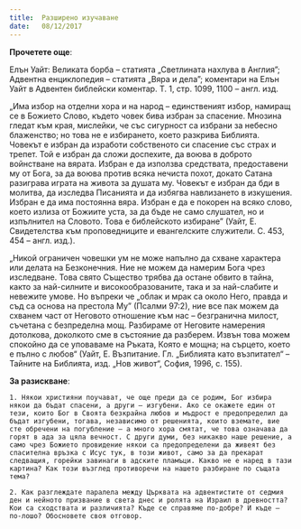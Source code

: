 ```yaml
---
title:  Разширено изучаване
date:   08/12/2017
---
```


**Прочетете още**:

Елън Уайт: Великата борба – статията „Светлината нахлува в Англия”; Адвентна енциклопедия – статията „Вяра и дела”; коментари на Елън Уайт в Адвентен библейски коментар. Т. 1, стр. 1099, 1100 – англ. изд.

„Има избор на отделни хора и на народ – единственият избор, намиращ се в Божието Слово, където човек бива избран за спасение. Мнозина гледат към края, мислейки, че със сигурност са избрани за небесно блаженство; но това не е избирането, което разкрива Библията. Човекът е избран да изработи собственото си спасение със страх и трепет. Той е избран да сложи доспехите, да воюва в доброто войнстване на вярата. Избран е да използва средствата, предоставени му от Бога, за да воюва против всяка нечиста похот, докато Сатана разиграва играта на живота за душата му. Човекът е избран да бди в молитва, да изследва Писанията и да избягва навлизането в изкушения. Избран е да има постоянна вяра. Избран е да е покорен на всяко слово, което излиза от Божиите уста, за да бъде не само слушател, но и изпълнител на Словото. Това е библейското избиране” (Уайт, Е. Свидетелства към проповедниците и евангелските служители. С. 453, 454 – англ. изд.).

„Никой ограничен човешки ум не може напълно да схване характера или делата на Безконечния. Ние не можем да намерим Бога чрез изследване. Това свято Същество трябва да остане обвито в тайна, както за най-силните и високообразованите, така и за най-слабите и невежите умове. Но въпреки че „облак и мрак са около Него, правда и съд са основа на престола Му” (Псалми 97:2), ние все пак можем да схванем част от Неговото отношение към нас – безгранична милост, съчетана с безпределна мощ. Разбираме от Неговите намерения дотолкова, доколкото сме в състояние да разберем. Извън това можем спокойно да се уповаваме на Ръката, Която е мощна; на сърцето, което е пълно с любов“ (Уайт, Е. Възпитание. Гл. „Библията като възпитател“ – Тайните на Библията, изд. „Нов живот“, София, 1996, с. 155).

**За разискване**:

`1. Някои християни поучават, че още преди да се родим, Бог избира някои да бъдат спасени, а други – изгубени. Ако се окажете един от тези, които Бог в Своята безкрайна любов и мъдрост е предопределил да бъдат изгубени, тогава, независимо от решенията, които вземате, вие сте обречени на погубление – а много хора смятат, че това означава да горят в ада за цяла вечност. С други думи, без никакво наше решение, а само чрез Божието провидение някои са предопределени да живеят без спасителна връзка с Исус тук, в този живот, само за да прекарат следващия, горейки завинаги в адските пламъци. Какво не е наред в тази картина? Как този възглед противоречи на нашето разбиране по същата тема?`

`2. Как разглеждате паралела между Църквата на адвентистите от седмия ден и нейното призвание в света днес и ролята на Израил в древността? Кои са сходствата и различията? Къде се справяме по-добре? И къде – по-лошо? Обосновете своя отговор.`